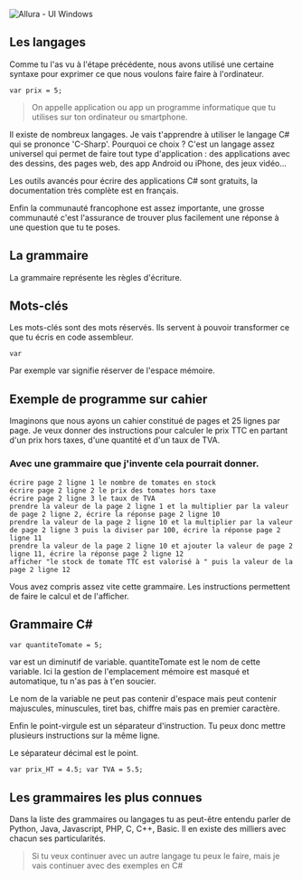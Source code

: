 ![Allura - UI Windows](https://user-images.githubusercontent.com/107787061/174484834-95f8fb5b-dd6a-4aae-9fb1-33813a243090.png)

## Les langages

Comme tu l'as vu à l'étape précédente, nous avons utilisé une certaine syntaxe pour exprimer ce que nous voulons faire faire à l'ordinateur.

```
var prix = 5;
```

> On appelle application ou app un programme informatique que tu utilises sur ton ordinateur ou smartphone.

Il existe de nombreux langages. Je vais t'apprendre à utiliser le langage C# qui se prononce 'C-Sharp'. Pourquoi ce choix ? C'est un langage assez universel qui permet de faire tout type d'application : des applications avec des dessins, des pages web, des app Android ou iPhone, des jeux vidéo...

Les outils avancés pour écrire des applications C# sont gratuits, la documentation très complète est en français.

Enfin la communauté francophone est assez importante, une grosse communauté c'est l'assurance de trouver plus facilement une réponse à une question que tu te poses.

## La grammaire

La grammaire représente les règles d'écriture.

## Mots-clés

Les mots-clés sont des mots réservés. Ils servent à pouvoir transformer ce que tu écris en code assembleur.

```
var
```

Par exemple var signifie réserver de l'espace mémoire.

## Exemple de programme sur cahier

Imaginons que nous ayons un cahier constitué de pages et 25 lignes par page. Je veux donner des instructions pour calculer le prix TTC en partant d'un prix hors taxes, d'une quantité et d'un taux de TVA.

### Avec une grammaire que j'invente cela pourrait donner.

```
écrire page 2 ligne 1 le nombre de tomates en stock
écrire page 2 ligne 2 le prix des tomates hors taxe
écrire page 2 ligne 3 le taux de TVA
prendre la valeur de la page 2 ligne 1 et la multiplier par la valeur de page 2 ligne 2, écrire la réponse page 2 ligne 10
prendre la valeur de la page 2 ligne 10 et la multiplier par la valeur de page 2 ligne 3 puis la diviser par 100, écrire la réponse page 2 ligne 11
prendre la valeur de la page 2 ligne 10 et ajouter la valeur de page 2 ligne 11, écrire la réponse page 2 ligne 12
afficher "le stock de tomate TTC est valorisé à " puis la valeur de la page 2 ligne 12
```

Vous avez compris assez vite cette grammaire. Les instructions permettent de faire le calcul et de l'afficher.

## Grammaire C#

```
var quantiteTomate = 5;
```

var est un diminutif de variable. quantiteTomate est le nom de cette variable. Ici la gestion de l'emplacement mémoire est masqué et automatique, tu n'as pas à t'en soucier.

Le nom de la variable ne peut pas contenir d'espace mais peut contenir majuscules, minuscules, tiret bas, chiffre mais pas en premier caractère.

Enfin le point-virgule est un séparateur d'instruction. Tu peux donc mettre plusieurs instructions sur la même ligne.

Le séparateur décimal est le point.

```
var prix_HT = 4.5; var TVA = 5.5;
```

## Les grammaires les plus connues

Dans la liste des grammaires ou langages tu as peut-être entendu parler de Python, Java, Javascript, PHP, C, C++, Basic. Il en existe des milliers avec chacun ses particularités. 

> Si tu veux continuer avec un autre langage tu peux le faire, mais je vais continuer avec des exemples en C#
